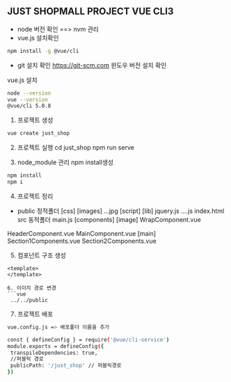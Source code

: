 ## JUST SHOPMALL PROJECT VUE CLI3
- node 버전 확인 ==> nvm 관리
- vue.js 설치확인
```bash
npm install -g @vue/cli
```
- git 설치 확인
https://git-scm.com
윈도우 버전 설치 확인

vue.js 설치
```bash
node --version
vue --version
@vue/cli 5.0.8
```
1. 프로젝트 생성
```bash
vue create just_shop
```
2. 프로젝트 실행
cd just_shop
npm run serve

3. node_module 관리
npm install생성
```bash
npm install
npm i
``` 

4. 프로젝트 정리
- public 정적폴더
 [css]
 [images]
 ...jpg
 [script]
 [lib]
  jquery.js
  ....js
 index.html
src 동적폴더
 main.js
 [components]
 [image]
 WrapComponent.vue


<!--2단계-->
  HeaderComponent.vue
  MainComponent.vue
 [main]
 Section1Components.vue
 Section2Components.vue


5. 컴포넌트 구조 생성
```vue
<template>
</template>

6. 이미지 경로 변경
```vue
 ../../public
 ```

 7. 프로젝트 배포
 ```bash
 vue.config.js => 배포폴더 이름을 추가

 const { defineConfig } = require('@vue/cli-service')
module.exports = defineConfig({
  transpileDependencies: true,
  //퍼블릭 경로
  publicPath: '/just_shop' // 퍼블릭경로
})
 ```